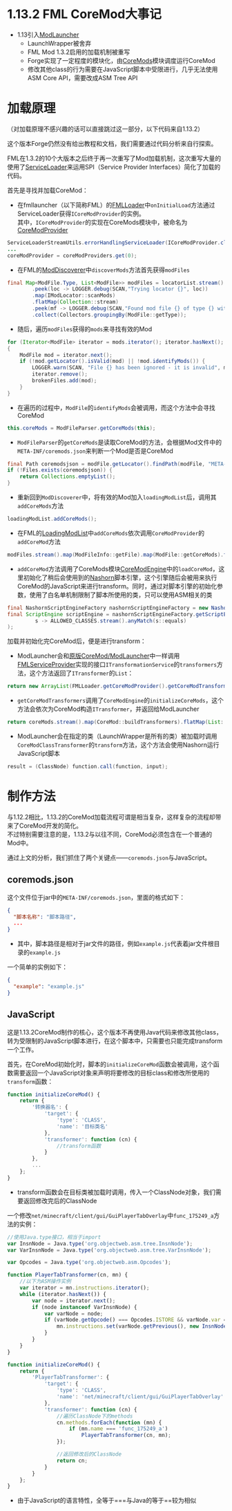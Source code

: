 # 1.13.2 FML CoreMod大事记

* 1.13引入[ModLauncher](https://github.com/cpw/modlauncher)
    * LaunchWrapper被舍弃
    * FML Mod 1.3.2启用的加载机制被重写
    * Forge实现了一定程度的模块化，由[CoreMods](https://github.com/MinecraftForge/CoreMods)模块调度运行CoreMod
    * 修改其他class的行为需要在JavaScript脚本中受限进行，几乎无法使用ASM Core API，需要改成ASM Tree API

# 加载原理
（对加载原理不感兴趣的话可以直接跳过这一部分，以下代码来自1.13.2）

这个版本Forge仍然没有给出教程和文档，我们需要通过代码分析来自行探索。

FML在1.3.2的10个大版本之后终于再一次重写了Mod加载机制，这次重写大量的使用了[ServiceLoader](https://docs.oracle.com/javase/8/docs/api/java/util/ServiceLoader.html)来运用SPI（Service Provider Interfaces）简化了加载的代码。

首先是寻找并加载CoreMod：

* 在fmllauncher（以下简称FML）的[FMLLoader](https://github.com/MinecraftForge/MinecraftForge/blob/1.13.x/src/fmllauncher/java/net/minecraftforge/fml/loading/FMLLoader.java)中`onInitialLoad`方法通过ServiceLoader获得`ICoreModProvider`的实例。  
其中，`ICoreModProvider`的实现在CoreMods模块中，被命名为[CoreModProvider](https://github.com/MinecraftForge/CoreMods/blob/master/src/main/java/net/minecraftforge/coremod/CoreModProvider.java)
```java
ServiceLoaderStreamUtils.errorHandlingServiceLoader(ICoreModProvider.class, serviceConfigurationError -> LOGGER.fatal(CORE, "Failed to load a coremod library, expect problems", serviceConfigurationError)).forEach(coreModProviders::add);
...
coreModProvider = coreModProviders.get(0);
```

* 在FML的[ModDiscoverer](https://github.com/MinecraftForge/MinecraftForge/blob/1.13.x/src/fmllauncher/java/net/minecraftforge/fml/loading/moddiscovery/ModDiscoverer.java)中`discoverMods`方法首先获得`modFiles`
```java
final Map<ModFile.Type, List<ModFile>> modFiles = locatorList.stream()
        .peek(loc -> LOGGER.debug(SCAN,"Trying locator {}", loc))
        .map(IModLocator::scanMods)
        .flatMap(Collection::stream)
        .peek(mf -> LOGGER.debug(SCAN,"Found mod file {} of type {} with locator {}", mf.getFileName(), mf.getType(), mf.getLocator()))
        .collect(Collectors.groupingBy(ModFile::getType));
```

* 随后，遍历`modFiles`获得的`mods`来寻找有效的Mod
```java
for (Iterator<ModFile> iterator = mods.iterator(); iterator.hasNext(); )
{
    ModFile mod = iterator.next();
    if (!mod.getLocator().isValid(mod) || !mod.identifyMods()) {
        LOGGER.warn(SCAN, "File {} has been ignored - it is invalid", mod.getFilePath());
        iterator.remove();
        brokenFiles.add(mod);
    }
}
```

* 在遍历的过程中，`ModFile`的`identifyMods`会被调用，而这个方法中会寻找CoreMod
```java
this.coreMods = ModFileParser.getCoreMods(this);
```

* `ModFileParser`的`getCoreMods`是读取CoreMod的方法，会根据Mod文件中的`META-INF/coremods.json`来判断一个Mod是否是CoreMod
```java
final Path coremodsjson = modFile.getLocator().findPath(modFile, "META-INF", "coremods.json");
if (!Files.exists(coremodsjson)) {
    return Collections.emptyList();
}
```

* 重新回到`ModDiscoverer`中，将有效的Mod加入`loadingModList`后，调用其`addCoreMods`方法
```java
loadingModList.addCoreMods();
```

* 在FML的[LoadingModList](https://github.com/MinecraftForge/MinecraftForge/blob/1.13.x/src/fmllauncher/java/net/minecraftforge/fml/loading/LoadingModList.java)中`addCoreMods`依次调用`CoreModProvider`的`addCoreMod`方法
```java
modFiles.stream().map(ModFileInfo::getFile).map(ModFile::getCoreMods).flatMap(List::stream).forEach(FMLLoader.getCoreModProvider()::addCoreMod);
```

* `addCoreMod`方法调用了CoreMods模块[CoreModEngine](https://github.com/MinecraftForge/CoreMods/blob/master/src/main/java/net/minecraftforge/coremod/CoreModEngine.java)中的`loadCoreMod`，这里初始化了稍后会使用到的[Nashorn](https://docs.oracle.com/javase/8/docs/technotes/guides/scripting/nashorn/toc.html)脚本引擎，这个引擎随后会被用来执行CoreMod的JavaScript来进行transform。同时，通过对脚本引擎的初始化参数，使用了白名单机制限制了脚本所使用的类，只可以使用ASM相关的类
```java
final NashornScriptEngineFactory nashornScriptEngineFactory = new NashornScriptEngineFactory();
final ScriptEngine scriptEngine = nashornScriptEngineFactory.getScriptEngine(
         s -> ALLOWED_CLASSES.stream().anyMatch(s::equals)
);
```

加载并初始化完CoreMod后，便是进行transform：

* ModLauncher会和[原版CoreMod/ModLauncher](#待完成)中一样调用[FMLServiceProvider](https://github.com/MinecraftForge/MinecraftForge/blob/1.13.x/src/fmllauncher/java/net/minecraftforge/fml/loading/FMLServiceProvider.java)实现的接口`ITransformationService`的`transformers`方法，这个方法返回了`ITransformer`的`List`：
```java
return new ArrayList(FMLLoader.getCoreModProvider().getCoreModTransformers());
```

* `getCoreModTransformers`调用了`CoreModEngine`的`initializeCoreMods`，这个方法会依次为CoreMod构造`ITransformer`，并返回给ModLauncher
```java
return coreMods.stream().map(CoreMod::buildTransformers).flatMap(List::stream).collect(Collectors.toList());
```

* ModLauncher会在指定的类（LaunchWrapper是所有的类）被加载时调用`CoreModClassTransformer`的`transform`方法，这个方法会使用Nashorn运行JavaScript脚本
```java
result = (ClassNode) function.call(function, input);
```

# 制作方法

与1.12.2相比，1.13.2的CoreMod加载流程可谓是相当复杂，这样复杂的流程却带来了CoreMod开发的简化。  
不过特别需要注意的是，1.13.2与以往不同，CoreMod必须包含在一个普通的Mod中。

通过上文的分析，我们抓住了两个关键点——`coremods.json`与JavaScript。

## coremods.json

这个文件位于jar中的`META-INF/coremods.json`，里面的格式如下：
```json
{
  "脚本名称": "脚本路径",
  ...
}
```
* 其中，脚本路径是相对于jar文件的路径，例如`example.js`代表着jar文件根目录的`example.js`

一个简单的实例如下：
```json
{
  "example": "example.js"
}
```

## JavaScript

这是1.13.2CoreMod制作的核心，这个版本不再使用Java代码来修改其他class，转为受限制的JavaScript脚本进行，在这个脚本中，只需要也只能完成transform一个工作。

首先，在CoreMod初始化时，脚本的`initializeCoreMod`函数会被调用，这个函数需要返回一个JavaScript对象来声明将要修改的目标class和修改所使用的`transform`函数：
```javascript
function initializeCoreMod() {
    return {
        '转换器名': {
            'target': {
                'type': 'CLASS',
                'name': '目标类名'
            },
            'transformer': function (cn) {
                //transform函数
            }
        },
        ...
    };
}
```
* transform函数会在目标类被加载时调用，传入一个ClassNode对象，我们需要返回修改完后的ClassNode


一个修改`net/minecraft/client/gui/GuiPlayerTabOverlay`中`func_175249_a`方法的实例：
```javascript
//使用Java.type接口，相当于import
var InsnNode = Java.type('org.objectweb.asm.tree.InsnNode');
var VarInsnNode = Java.type('org.objectweb.asm.tree.VarInsnNode');

var Opcodes = Java.type('org.objectweb.asm.Opcodes');

function PlayerTabTransformer(cn, mn) {
    //以下为ASM操作实例
    var iterator = mn.instructions.iterator();
    while (iterator.hasNext()) {
        var node = iterator.next();
        if (node instanceof VarInsnNode) {
            var varNode = node;
            if (varNode.getOpcode() === Opcodes.ISTORE && varNode.var === 11) {
                mn.instructions.set(varNode.getPrevious(), new InsnNode(Opcodes.ICONST_1));
            }
        }
    }
}

function initializeCoreMod() {
    return {
        'PlayerTabTransformer': {
            'target': {
                'type': 'CLASS',
                'name': 'net/minecraft/client/gui/GuiPlayerTabOverlay'
            },
            'transformer': function (cn) {
                //遍历ClassNode下的methods
                cn.methods.forEach(function (mn) {
                    if (mn.name === 'func_175249_a')
                        PlayerTabTransformer(cn, mn);
                });

                //返回修改后的ClassNode
                return cn;
            }
        }
    };
}
```
* 由于JavaScript的语言特性，全等于===与Java的等于==较为相似
